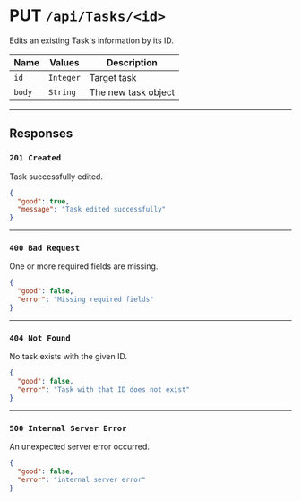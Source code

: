 # PUT `/api/Tasks/<id>`

Edits an existing Task's information by its ID.

| Name   | Values    | Description             |
| ------ | --------- | ----------------------- |
| `id`   | `Integer` | Target task             |
| `body` | `String`  | The new task object     |

---
## Responses

### `201 Created`
Task successfully edited.
```json
{
  "good": true,
  "message": "Task edited successfully"
}
```

---
### `400 Bad Request`
One or more required fields are missing.
```Json
{
  "good": false,
  "error": "Missing required fields"
}
```

---
### `404 Not Found`
No task exists with the given ID.
```json
{
  "good": false,
  "error": "Task with that ID does not exist"
}
```

---
### `500 Internal Server Error`
An unexpected server error occurred.
```json
{
  "good": false,
  "error": "internal server error"
}
```